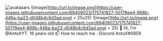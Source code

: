 ![avataaars](https://user-images.githubusercontent.com/69409023/175741827-50178ee4-868b-446a-ba23-d048b4c6d3ad.png)
![image](http://url.to/image.png](https://user-images.githubusercontent.com/69409023/175741827-50178ee4-868b-446a-ba23-d048b4c6d3ad.png) = 25x25)
![image](http://url.to/image.png](https://user-images.githubusercontent.com/69409023/175741827-50178ee4-868b-446a-ba23-d048b4c6d3ad.png) = 25)
👋 Hi, I’m @AntoXYT. 16 years old
📫 How to reach me : Discord  AntoX#0859

